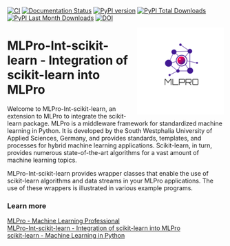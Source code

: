 [![CI](https://github.com/fhswf/MLPro-Int-Scikit-learn/actions/workflows/ci.yml/badge.svg)](https://github.com/fhswf/MLPro-Int-Scikit-learn/actions/workflows/ci.yml)
[![Documentation Status](https://readthedocs.org/projects/mlpro-int-scikit-learn/badge/?version=latest)](https://mlpro-int-scikit-learn.readthedocs.io/en/latest/?badge=latest)
[![PyPI version](https://badge.fury.io/py/mlpro-int-scikit-learn.svg)](https://badge.fury.io/py/mlpro-int-scikit-learn)
[![PyPI Total Downloads](https://static.pepy.tech/personalized-badge/mlpro-int-scikit-learn?period=total&units=international_system&left_color=blue&right_color=orange&left_text=PyPI%20Total%20Downloads)](https://pepy.tech/project/mlpro-int-scikit-learn)
[![PyPI Last Month Downloads](https://static.pepy.tech/personalized-badge/mlpro-int-scikit-learn?period=month&units=international_system&left_color=blue&right_color=orange&left_text=PyPI%20Last%20Month%20Downloads)](https://pepy.tech/project/mlpro-int-scikit-learn)
[![DOI](https://zenodo.org/badge/DOI/10.5281/zenodo.11159759.svg)](https://doi.org/10.5281/zenodo.11159759)


<img src="https://github.com/fhswf/MLPro-Int-Scikit-learn/blob/main/doc/logo/original/logo.png?raw=True" align="right" width="40%"/>

# MLPro-Int-scikit-learn - Integration of scikit-learn into MLPro
Welcome to MLPro-Int-scikit-learn, an extension to MLPro to integrate the scikit-learn package. MLPro is a middleware framework for standardized machine learning in Python. It is developed by the South Westphalia University of Applied Sciences, Germany, and provides standards, templates, and processes for hybrid machine learning applications. Scikit-learn, in turn, provides numerous state-of-the-art algorithms for a vast amount of machine learning topics.

MLPro-Int-scikit-learn provides wrapper classes that enable the use of scikit-learn algorithms and data streams in your MLPro applications. The use of these wrappers is illustrated in various example programs.

### Learn more
[MLPro - Machine Learning Professional](https://mlpro.readthedocs.io)   
[MLPro-Int-scikit-learn - Integration of scikit-learn into MLPro](https://mlpro-int-scikit-learn.readthedocs.io)   
[scikit-learn - Machine Learning in Python](https://scikit-learn.org)   
